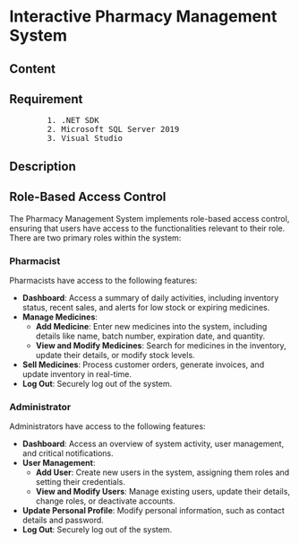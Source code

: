 <h1><b>Interactive Pharmacy Management System</b></h1>

<h2>Content</h2>

<h2>Requirement</h2>
<pre>
        1. .NET SDK
        2. Microsoft SQL Server 2019
        3. Visual Studio
</pre>

<h2> Description <h2>

## Role-Based Access Control

The Pharmacy Management System implements role-based access control, ensuring that users have access to the functionalities relevant to their role. There are two primary roles within the system:

### Pharmacist
Pharmacists have access to the following features:
- **Dashboard**: Access a summary of daily activities, including inventory status, recent sales, and alerts for low stock or expiring medicines.
- **Manage Medicines**:
  - **Add Medicine**: Enter new medicines into the system, including details like name, batch number, expiration date, and quantity.
  - **View and Modify Medicines**: Search for medicines in the inventory, update their details, or modify stock levels.
- **Sell Medicines**: Process customer orders, generate invoices, and update inventory in real-time.
- **Log Out**: Securely log out of the system.

### Administrator
Administrators have access to the following features:
- **Dashboard**: Access an overview of system activity, user management, and critical notifications.
- **User Management**:
  - **Add User**: Create new users in the system, assigning them roles and setting their credentials.
  - **View and Modify Users**: Manage existing users, update their details, change roles, or deactivate accounts.
- **Update Personal Profile**: Modify personal information, such as contact details and password.
- **Log Out**: Securely log out of the system.


